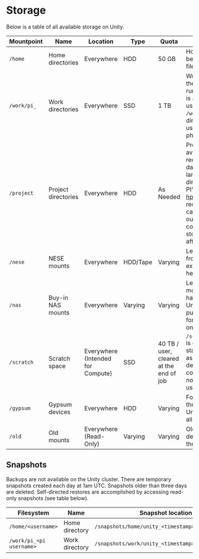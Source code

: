 # Storage

Below is a table of all available storage on Unity.

| Mountpoint | Name                | Location                          | Type     | Quota                                   | Description                                                                                                                                                                                                                                                                                                                                                                              |
| ---------- | ------------------- | --------------------------------- | -------- | --------------------------------------- | ---------------------------------------------------------------------------------------------------------------------------------------------------------------------------------------------------------------------------------------------------------------------------------------------------------------------------------------------------------------------------------------- |
| `/home`    | Home directories    | Everywhere                        | HDD      | 50 GB                                   | Home directories should be used only for user init files. |
| `/work/pi_`    | Work directories    | Everywhere                        | SSD      | 1 TB                                  | Work should be used as the primary location for running cluster jobs. This is a shared folder for all users in the PI group. `/work/username`, is a legacy directory available to older users which is being phased out. |
| `/project` | Project directories | Everywhere                        | HDD      | As Needed                                 | Project directories are available to PI's upon request. Good for large dataset storage or any larger storage that is not directly used for job I/O. PI's should e-mail hpc@umass.edu to request. A common use case is generating job output in `/work` and copying to permanent storage in `/project` afterwards. **Not for job I/O** |
| `/nese`    | NESE mounts         | Everywhere                        | HDD/Tape | Varying                                 | Legacy images available from the northeast storage exchange can be found here. **Not for job I/O** |
| `/nas`     | Buy-in NAS mounts   | Everywhere                        | Varying  | Varying                                 | Legacy location where the mounts for buy-in NAS hardware are located on Unity. For users who purchased storage nodes for their own use on Unity only. |
| `/scratch` | Scratch space       | Everywhere (Intended for Compute) | SSD      | 40 TB / user, cleared at the end of job | `/scratch/[nodeid]/[jobid]` is created when a job is started. That folder is assigned to $TMP and deleted after the job is complete. This directory is not directly available to users. |
| `/gypsum`  | Gypsum devices      | Everywhere                        | HDD      | Varying                                 | For users migrating from the Gypsum cluster to the Unity clusters, you will find all your old storage here. |
| `/old`     | Old mounts          | Everywhere (Read-Only)            | Varying  | Varying                                 | Old filesystems which are deprecated live here until they are deleted. |

## Snapshots

Backups are not available on the Unity cluster.
There are temporary snapshots created each day at 1am UTC.
Snapshots older than three days are deleted.
Self-directed restores are accomplished by accessing read-only snapshots (see table below).

| Filesystem | Name | Snapshot location |
| --- | --- | --- |
| `/home/<username>` | Home directory | `/snapshots/home/unity_<timestamp>/<username>` |
| `/work/pi_<pi username>` | Work directory | `/snapshots/work/unity_<timestamp>/<pi_username>` |
